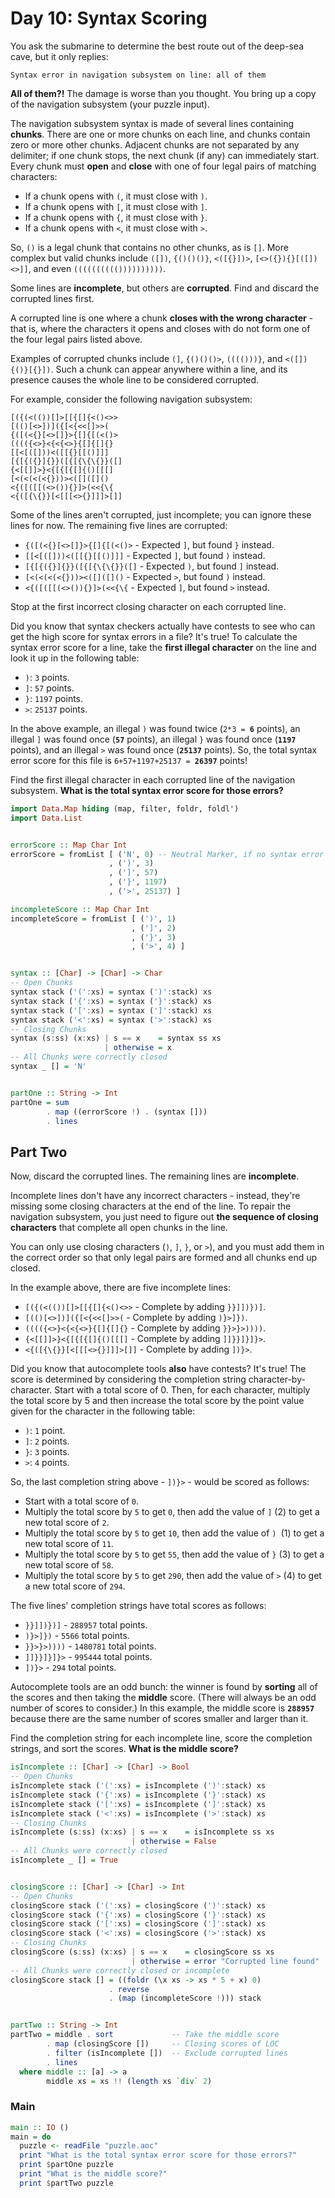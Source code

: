 # Day 10: Syntax Scoring

You ask the submarine to determine the best route out of the deep-sea cave, but it only
replies:

```
Syntax error in navigation subsystem on line: all of them
```

**All of them?!** The damage is worse than you thought. You bring up a copy of the
navigation subsystem (your puzzle input).

The navigation subsystem syntax is made of several lines containing **chunks**. There are
one or more chunks on each line, and chunks contain zero or more other chunks. Adjacent
chunks are not separated by any delimiter; if one chunk stops, the next chunk (if any) can
immediately start. Every chunk must **open** and **close** with one of four legal pairs of
matching characters:

- If a chunk opens with `(`, it must close with `)`.
- If a chunk opens with `[`, it must close with `]`.
- If a chunk opens with `{`, it must close with `}`.
- If a chunk opens with `<`, it must close with `>`.

So, `()` is a legal chunk that contains no other chunks, as is `[]`. More complex but
valid chunks include `([])`, `{()()()}`, `<([{}])>`, `[<>({}){}[([])<>]]`, and even
`(((((((((())))))))))`.

Some lines are **incomplete**, but others are **corrupted**. Find and discard the
corrupted lines first.

A corrupted line is one where a chunk **closes with the wrong character** - that is, where
the characters it opens and closes with do not form one of the four legal pairs listed
above.

Examples of corrupted chunks include `(]`, `{()()()>`, `(((()))}`, and `<([]){()}[{}])`.
Such a chunk can appear anywhere within a line, and its presence causes the whole line to
be considered corrupted.

For example, consider the following navigation subsystem:

```
[({(<(())[]>[[{[]{<()<>>
[(()[<>])]({[<{<<[]>>(
{([(<{}[<>[]}>{[]{[(<()>
(((({<>}<{<{<>}{[]{[]{}
[[<[([]))<([[{}[[()]]]
[{[{({}]{}}([{[{\{\{}}([]
{<[[]]>}<{[{[{[]{()[[[]
[<(<(<(<{}))><([]([]()
<{([([[(<>()){}]>(<<{\{
<{([{\{}}[<[[[<>{}]]]>[]]
```

Some of the lines aren't corrupted, just incomplete; you can ignore these lines for now.
The remaining five lines are corrupted:

- `{([(<{}[<>[]}>{[]{[(<()>` - Expected `]`, but found `}` instead.
- `[[<[([]))<([[{}[[()]]]` - Expected `]`, but found `)` instead.
- `[{[{({}]{}}([{[{\{\{}}([]` - Expected `)`, but found `]` instead.
- `[<(<(<(<{}))><([]([]()` - Expected `>`, but found `)` instead.
- `<{([([[(<>()){}]>(<<{\{` - Expected `]`, but found `>` instead.

Stop at the first incorrect closing character on each corrupted line.

Did you know that syntax checkers actually have contests to see who can get the high score
for syntax errors in a file? It's true! To calculate the syntax error score for a line,
take the **first illegal character** on the line and look it up in the following table:

- `)`: `3` points.
- `]`: `57` points.
- `}`: `1197` points.
- `>`: `25137` points.

In the above example, an illegal `)` was found twice (`2*3 = `**`6`** points), an illegal
`]` was found once (**`57`** points), an illegal `}` was found once (**`1197`** points),
and an illegal `>` was found once (**`25137`** points). So, the total syntax error score
for this file is `6+57+1197+25137 = `**`26397`** points!

Find the first illegal character in each corrupted line of the navigation subsystem.
**What is the total syntax error score for those errors?**

```haskell
import Data.Map hiding (map, filter, foldr, foldl')
import Data.List


errorScore :: Map Char Int
errorScore = fromList [ ('N', 0) -- Neutral Marker, if no syntax error found
                      , (')', 3)
                      , (']', 57)
                      , ('}', 1197)
                      , ('>', 25137) ]

incompleteScore :: Map Char Int
incompleteScore = fromList [ (')', 1)
                           , (']', 2)
                           , ('}', 3)
                           , ('>', 4) ]


syntax :: [Char] -> [Char] -> Char
-- Open Chunks
syntax stack ('(':xs) = syntax (')':stack) xs
syntax stack ('{':xs) = syntax ('}':stack) xs
syntax stack ('[':xs) = syntax (']':stack) xs
syntax stack ('<':xs) = syntax ('>':stack) xs
-- Closing Chunks
syntax (s:ss) (x:xs) | s == x    = syntax ss xs
                     | otherwise = x
-- All Chunks were correctly closed 
syntax _ [] = 'N'


partOne :: String -> Int
partOne = sum
        . map ((errorScore !) . (syntax []))
        . lines
```

## Part Two

Now, discard the corrupted lines. The remaining lines are **incomplete**.

Incomplete lines don't have any incorrect characters - instead, they're missing some
closing characters at the end of the line. To repair the navigation subsystem, you just
need to figure out **the sequence of closing characters** that complete all open chunks in
the line.

You can only use closing characters (`)`, `]`, `}`, or `>`), and you must add them in the
correct order so that only legal pairs are formed and all chunks end up closed.

In the example above, there are five incomplete lines:

- `[({(<(())[]>[[{[]{<()<>>` - Complete by adding `}}]])})]`.
- `[(()[<>])]({[<{<<[]>>(` - Complete by adding `)}>]})`.
- `(((({<>}<{<{<>}{[]{[]{}` - Complete by adding `}}>}>))))`.
- `{<[[]]>}<{[{[{[]{()[[[]` - Complete by adding `]]}}]}]}>`.
- `<{([{\{}}[<[[[<>{}]]]>[]]` - Complete by adding `])}>`.

Did you know that autocomplete tools **also** have contests? It's true! The score is
determined by considering the completion string character-by-character. Start with a total
score of 0. Then, for each character, multiply the total score by 5 and then increase the
total score by the point value given for the character in the following table:

- `)`: `1` point.
- `]`: `2` points.
- `}`: `3` points.
- `>`: `4` points.

So, the last completion string above - `])}>` - would be scored as follows:

- Start with a total score of `0`.
- Multiply the total score by `5` to get `0`, then add the value of `]` (2) to get a new
  total score of `2`.
- Multiply the total score by `5` to get `10`, then add the value of `) `(1) to get a new
  total score of `11`.
- Multiply the total score by `5` to get `55`, then add the value of `}` (3) to get a new
  total score of `58`.
- Multiply the total score by `5` to get `290`, then add the value of `>` (4) to get a new
  total score of `294`.

The five lines' completion strings have total scores as follows:

- `}}]])})]` - `288957` total points.
- `)}>]})` - `5566` total points.
- `}}>}>))))` - `1480781` total points.
- `]]}}]}]}>` - `995444` total points.
- `])}>` - `294` total points.

Autocomplete tools are an odd bunch: the winner is found by **sorting** all of the scores
and then taking the **middle** score. (There will always be an odd number of scores to
consider.) In this example, the middle score is **`288957`** because there are the same
number of scores smaller and larger than it.

Find the completion string for each incomplete line, score the completion strings, and
sort the scores. **What is the middle score?**

```haskell
isIncomplete :: [Char] -> [Char] -> Bool
-- Open Chunks
isIncomplete stack ('(':xs) = isIncomplete (')':stack) xs
isIncomplete stack ('{':xs) = isIncomplete ('}':stack) xs
isIncomplete stack ('[':xs) = isIncomplete (']':stack) xs
isIncomplete stack ('<':xs) = isIncomplete ('>':stack) xs
-- Closing Chunks
isIncomplete (s:ss) (x:xs) | s == x    = isIncomplete ss xs
                           | otherwise = False
-- All Chunks were correctly closed 
isIncomplete _ [] = True


closingScore :: [Char] -> [Char] -> Int
-- Open Chunks
closingScore stack ('(':xs) = closingScore (')':stack) xs
closingScore stack ('{':xs) = closingScore ('}':stack) xs
closingScore stack ('[':xs) = closingScore (']':stack) xs
closingScore stack ('<':xs) = closingScore ('>':stack) xs
-- Closing Chunks
closingScore (s:ss) (x:xs) | s == x    = closingScore ss xs
                           | otherwise = error "Corrupted line found"
-- All Chunks were correctly closed or incomplete
closingScore stack [] = ((foldr (\x xs -> xs * 5 + x) 0) 
                      . reverse
                      . (map (incompleteScore !))) stack


partTwo :: String -> Int
partTwo = middle . sort             -- Take the middle score
        . map (closingScore [])     -- Closing scores of LOC
        . filter (isIncomplete [])  -- Exclude corrupted lines
        . lines
  where middle :: [a] -> a
        middle xs = xs !! (length xs `div` 2)
```

### Main

```haskell
main :: IO ()
main = do
  puzzle <- readFile "puzzle.aoc"
  print "What is the total syntax error score for those errors?"
  print $partOne puzzle
  print "What is the middle score?"
  print $partTwo puzzle
```
